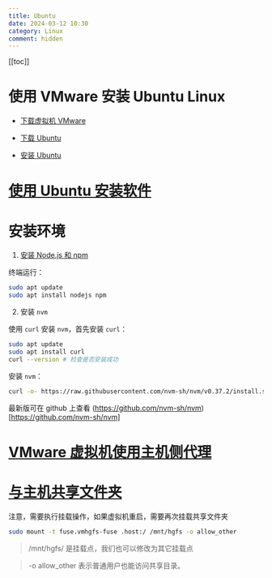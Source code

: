 ```yaml
---
title: Ubuntu
date: 2024-03-12 10:30
category: Linux
comment: hidden
---
```


[[toc]]

# 使用 VMware 安装 Ubuntu Linux

- [下载虚拟机 VMware](https://www.52pojie.cn/thread-1804571-1-1.html)

- [下载 Ubuntu](https://ubuntu.com/download/desktop)

- [安装 Ubuntu](https://zhuanlan.zhihu.com/p/141033713)

# [使用 Ubuntu 安装软件](https://zhuanlan.zhihu.com/p/270908077)

# 安装环境

1. [安装 Node.js 和 npm](https://developer.aliyun.com/article/760687)

终端运行：

```bash
sudo apt update
sudo apt install nodejs npm
```

2. 安装 `nvm`

使用 `curl` 安装 `nvm`，首先安装 `curl`：

```bash
sudo apt update
sudo apt install curl
curl --version # 检查是否安装成功
```

安装 `nvm`：

```bash
curl -o- https://raw.githubusercontent.com/nvm-sh/nvm/v0.37.2/install.sh | bash
```

最新版可在 github 上查看 (https://github.com/nvm-sh/nvm)[https://github.com/nvm-sh/nvm]

# [VMware 虚拟机使用主机侧代理](https://blog.xzr.moe/archives/124/)

# [与主机共享文件夹](https://zhuanlan.zhihu.com/p/650638983)

注意，需要执行挂载操作，如果虚拟机重启，需要再次挂载共享文件夹

```bash
sudo mount -t fuse.vmhgfs-fuse .host:/ /mnt/hgfs -o allow_other
```
> /mnt/hgfs/ 是挂载点，我们也可以修改为其它挂载点

> -o allow_other 表示普通用户也能访问共享目录。


